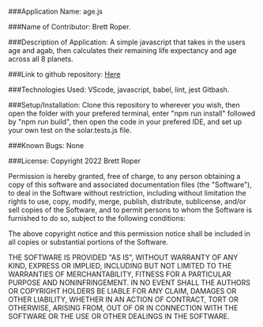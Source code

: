 ###Application Name: 
age.js

###Name of Contributor: 
Brett Roper.

###Description of Application: 
A simple javascript that takes in the users age and agab, then calculates their remaining life expectancy and age across all 8 planets. 

###Link to github repository: 
[Here](https://github.com/Artimedias/Solar-Tracker)

###Technologies Used: 
VScode, javascript, babel, lint, jest Gitbash.

###Setup/Installation: 
Clone this repository to wherever you wish, then open the folder with your prefered terminal, enter "npm run install" followed 
by "npm run build", then open the code in your prefered IDE, and set up your own test on the solar.tests.js file.

###Known Bugs: 
None

###License: 
Copyright 2022 Brett Roper

Permission is hereby granted, free of charge, to any person obtaining a copy of this software and associated documentation files (the "Software"), to deal in the Software without restriction, including without limitation the rights to use, copy, modify, merge, publish, distribute, sublicense, and/or sell copies of the Software, and to permit persons to whom the Software is furnished to do so, subject to the following conditions:

The above copyright notice and this permission notice shall be included in all copies or substantial portions of the Software.

THE SOFTWARE IS PROVIDED "AS IS", WITHOUT WARRANTY OF ANY KIND, EXPRESS OR IMPLIED, INCLUDING BUT NOT LIMITED TO THE WARRANTIES OF MERCHANTABILITY, FITNESS FOR A PARTICULAR PURPOSE AND NONINFRINGEMENT. IN NO EVENT SHALL THE AUTHORS OR COPYRIGHT HOLDERS BE LIABLE FOR ANY CLAIM, DAMAGES OR OTHER LIABILITY, WHETHER IN AN ACTION OF CONTRACT, TORT OR OTHERWISE, ARISING FROM, OUT OF OR IN CONNECTION WITH THE SOFTWARE OR THE USE OR OTHER DEALINGS IN THE SOFTWARE.

